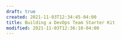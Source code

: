 ```yaml
---
draft: true
created: 2021-11-03T12:34:45-04:00
title: Building a DevOps Team Starter Kit
modified: 2021-11-03T12:36:10-04:00
---
```



